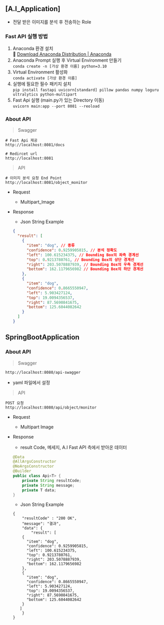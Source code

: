 ## [A.I_Application]
- 전달 받은 이미지를 분석 후 전송하는 Role

### Fast API 실행 방법

1. Anaconda 환경 설치</br>
📎 [Download Anaconda Distribution | Anaconda](https://www.anaconda.com/download)
2. Anaconda Prompt 실행 후 Virtual Environment 만들기</br>
`conda create -n [가상 환경 이름] python=3.10` 
3. Virtual Environment 활성화</br>
`conda activate [가상 환경 이름]`
4. 실행에 필요한 필수 패키지 설치</br>
`pip install fastapi uvicorn[standard] pillow pandas numpy loguru ultralytics python-multipart`
5. Fast Api 실행 (main.py가 있는 Directory 이동)</br>
`uvicorn main:app --port 8081 --reoload`

### About API

> Swagger
> 

```
# Fast Api 제공
http://localhost:8081/docs

# Redircet url
http://localhost:8081
```

> API
> 

```
# 이미지 분석 요청 End Point
http://localhost:8081/object_monitor
```

- Request
    - Multipart_Image
- Response
    - Json String Example
    
    ```json
    {
      "result": [
        {
          "item": "dog", // 종류
          "confidence": 0.9259905815, // 분석 정확도
          "left": 100.615234375, // Bounding Box의 좌측 경계선
          "top": 0.9213780761, // Bounding Box의 상단 경계선
          "right": 203.5078887939, // Bounding Box의 우측 경계선
          "bottom": 162.1179656982 // Bounding Box의 하단 경계선
        },
        {
          "item": "dog",
          "confidence": 0.8665550947,
          "left": 5.903427124,
          "top": 19.0094356537,
          "right": 87.5690841675,
          "bottom": 125.6044082642
        }
      ]
    }
    ```
## SpringBootApplication
### About API

> Swagger
> 

```
http://localhost:8080/api-swagger
```

- yaml 파일에서 설정

> API
> 

```
POST 요청
http://localhost:8080/api/object/monitor
```

- Request
    - Multipart Image
- Response
    - result Code, 메세지, A.I Fast API 측에서 받아온 데이터
    
    ```java
    @Data
    @AllArgsConstructor
    @NoArgsConstructor
    @Builder
    public class Api<T> {
    	private String resultCode;
    	private String message;
    	private T data;
    }
    ```
    
    - Json String Example
    
    ```
    {
    	"resultCode" : "200 OK",
    	"message": "결과",
    	"data": {
    		"result": [
        {
          "item": "dog", 
          "confidence": 0.9259905815, 
          "left": 100.615234375, 
          "top": 0.9213780761, 
          "right": 203.5078887939, 
          "bottom": 162.1179656982 
        },
        {
          "item": "dog",
          "confidence": 0.8665550947,
          "left": 5.903427124,
          "top": 19.0094356537,
          "right": 87.5690841675,
          "bottom": 125.6044082642
        }
       ]
    	}
    }
    ```
